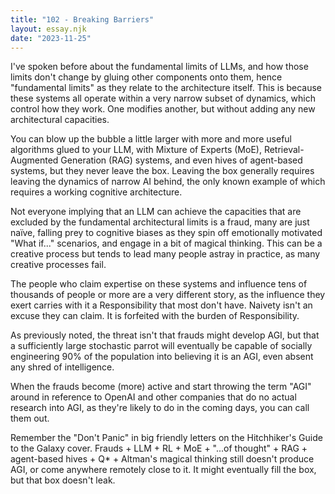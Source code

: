 ```yaml
---
title: "102 - Breaking Barriers"
layout: essay.njk
date: "2023-11-25"
---
```


I've spoken before about the fundamental limits of LLMs, and how those limits don't change by gluing other components onto them, hence "fundamental limits" as they relate to the architecture itself. This is because these systems all operate within a very narrow subset of dynamics, which control how they work. One modifies another, but without adding any new architectural capacities.

You can blow up the bubble a little larger with more and more useful algorithms glued to your LLM, with Mixture of Experts (MoE), Retrieval-Augmented Generation (RAG) systems, and even hives of agent-based systems, but they never leave the box. Leaving the box generally requires leaving the dynamics of narrow AI behind, the only known example of which requires a working cognitive architecture.

Not everyone implying that an LLM can achieve the capacities that are excluded by the fundamental architectural limits is a fraud, many are just naïve, falling prey to cognitive biases as they spin off emotionally motivated "What if..." scenarios, and engage in a bit of magical thinking. This can be a creative process but tends to lead many people astray in practice, as many creative processes fail.

The people who claim expertise on these systems and influence tens of thousands of people or more are a very different story, as the influence they exert carries with it a Responsibility that most don't have. Naivety isn't an excuse they can claim. It is forfeited with the burden of Responsibility.

As previously noted, the threat isn't that frauds might develop AGI, but that a sufficiently large stochastic parrot will eventually be capable of socially engineering 90% of the population into believing it is an AGI, even absent any shred of intelligence.

When the frauds become (more) active and start throwing the term "AGI" around in reference to OpenAI and other companies that do no actual research into AGI, as they're likely to do in the coming days, you can call them out.

Remember the "Don't Panic" in big friendly letters on the Hitchhiker's Guide to the Galaxy cover. Frauds + LLM + RL + MoE + "...of thought" + RAG + agent-based hives + Q\* + Altman's magical thinking still doesn't produce AGI, or come anywhere remotely close to it. It might eventually fill the box, but that box doesn't leak.
